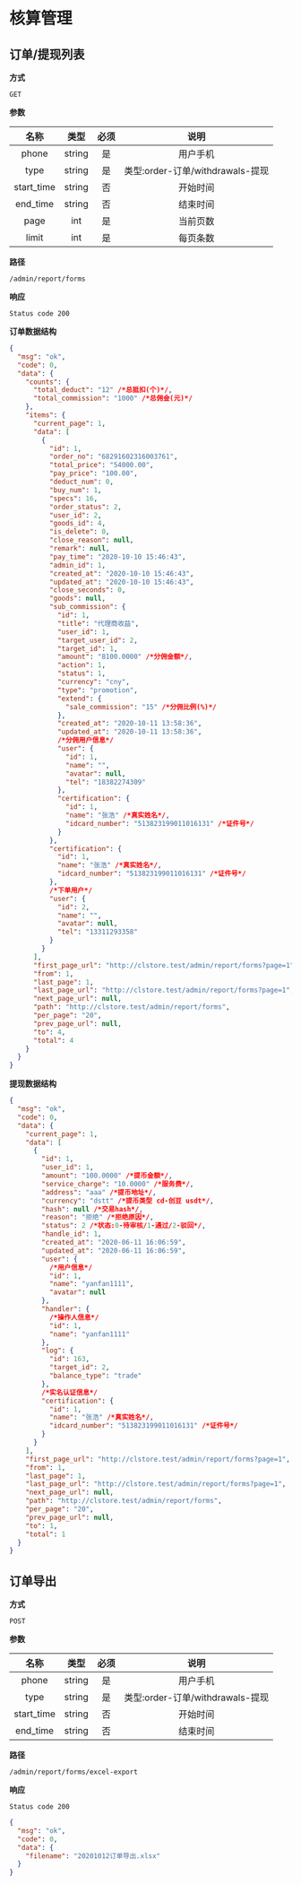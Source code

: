 # 核算管理

## 订单/提现列表

**方式**

`GET`

**参数**

|    名称    |  类型  | 必须 |               说明               |
| :--------: | :----: | :--: | :------------------------------: |
|   phone    | string |  是  |             用户手机             |
|    type    | string |  是  | 类型:order-订单/withdrawals-提现 |
| start_time | string |  否  |             开始时间             |
|  end_time  | string |  否  |             结束时间             |
|    page    |  int   |  是  |             当前页数             |
|   limit    |  int   |  是  |             每页条数             |

**路径**

`/admin/report/forms`

**响应**

`Status code 200`

**订单数据结构**

```json
{
  "msg": "ok",
  "code": 0,
  "data": {
    "counts": {
      "total_deduct": "12" /*总抵扣(个)*/,
      "total_commission": "1000" /*总佣金(元)*/
    },
    "items": {
      "current_page": 1,
      "data": [
        {
          "id": 1,
          "order_no": "68291602316003761",
          "total_price": "54000.00",
          "pay_price": "100.00",
          "deduct_num": 0,
          "buy_num": 1,
          "specs": 16,
          "order_status": 2,
          "user_id": 2,
          "goods_id": 4,
          "is_delete": 0,
          "close_reason": null,
          "remark": null,
          "pay_time": "2020-10-10 15:46:43",
          "admin_id": 1,
          "created_at": "2020-10-10 15:46:43",
          "updated_at": "2020-10-10 15:46:43",
          "close_seconds": 0,
          "goods": null,
          "sub_commission": {
            "id": 1,
            "title": "代理商收益",
            "user_id": 1,
            "target_user_id": 2,
            "target_id": 1,
            "amount": "8100.0000" /*分佣金额*/,
            "action": 1,
            "status": 1,
            "currency": "cny",
            "type": "promotion",
            "extend": {
              "sale_commission": "15" /*分佣比例(%)*/
            },
            "created_at": "2020-10-11 13:58:36",
            "updated_at": "2020-10-11 13:58:36",
            /*分佣用户信息*/
            "user": {
              "id": 1,
              "name": "",
              "avatar": null,
              "tel": "18382274309"
            },
            "certification": {
              "id": 1,
              "name": "张浩" /*真实姓名*/,
              "idcard_number": "513823199011016131" /*证件号*/
            }
          },
          "certification": {
            "id": 1,
            "name": "张浩" /*真实姓名*/,
            "idcard_number": "513823199011016131" /*证件号*/
          },
          /*下单用户*/
          "user": {
            "id": 2,
            "name": "",
            "avatar": null,
            "tel": "13311293358"
          }
        }
      ],
      "first_page_url": "http://clstore.test/admin/report/forms?page=1",
      "from": 1,
      "last_page": 1,
      "last_page_url": "http://clstore.test/admin/report/forms?page=1",
      "next_page_url": null,
      "path": "http://clstore.test/admin/report/forms",
      "per_page": "20",
      "prev_page_url": null,
      "to": 4,
      "total": 4
    }
  }
}
```

**提现数据结构**

```json
{
  "msg": "ok",
  "code": 0,
  "data": {
    "current_page": 1,
    "data": [
      {
        "id": 1,
        "user_id": 1,
        "amount": "100.0000" /*提币金额*/,
        "service_charge": "10.0000" /*服务费*/,
        "address": "aaa" /*提币地址*/,
        "currency": "dstt" /*提币类型 cd-创豆 usdt*/,
        "hash": null /*交易hash*/,
        "reason": "拒绝" /*拒绝原因*/,
        "status": 2 /*状态:0-待审核/1-通过/2-驳回*/,
        "handle_id": 1,
        "created_at": "2020-06-11 16:06:59",
        "updated_at": "2020-06-11 16:06:59",
        "user": {
          /*用户信息*/
          "id": 1,
          "name": "yanfan1111",
          "avatar": null
        },
        "handler": {
          /*操作人信息*/
          "id": 1,
          "name": "yanfan1111"
        },
        "log": {
          "id": 163,
          "target_id": 2,
          "balance_type": "trade"
        },
        /*实名认证信息*/
        "certification": {
          "id": 1,
          "name": "张浩" /*真实姓名*/,
          "idcard_number": "513823199011016131" /*证件号*/
        }
      }
    ],
    "first_page_url": "http://clstore.test/admin/report/forms?page=1",
    "from": 1,
    "last_page": 1,
    "last_page_url": "http://clstore.test/admin/report/forms?page=1",
    "next_page_url": null,
    "path": "http://clstore.test/admin/report/forms",
    "per_page": "20",
    "prev_page_url": null,
    "to": 1,
    "total": 1
  }
}
```

## 订单导出

**方式**

`POST`

**参数**

|    名称    |  类型  | 必须 |               说明               |
| :--------: | :----: | :--: | :------------------------------: |
|   phone    | string |  是  |             用户手机             |
|    type    | string |  是  | 类型:order-订单/withdrawals-提现 |
| start_time | string |  否  |             开始时间             |
|  end_time  | string |  否  |             结束时间             |

**路径**

`/admin/report/forms/excel-export`

**响应**

`Status code 200`

```json
{
  "msg": "ok",
  "code": 0,
  "data": {
    "filename": "20201012订单导出.xlsx"
  }
}
```
